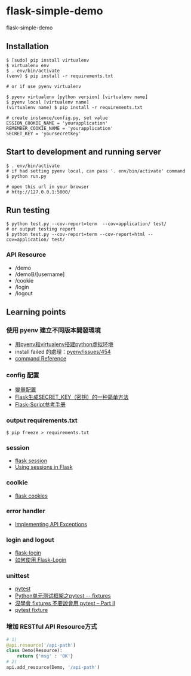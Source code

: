 # flask-simple-demo
flask-simple-demo

## Installation

```
$ [sudo] pip install virtualenv
$ virtualenv env
$ . env/bin/activate
(venv) $ pip install -r requirements.txt

# or if use pyenv virtualenv

$ pyenv virtualenv [python version] [virtualenv name]
$ pyenv local [virtualenv name]
(virtualenv name) $ pip install -r requirements.txt

# create instance/config.py, set value
ESSION_COOKIE_NAME = 'yourapplication'
REMEMBER_COOKIE_NAME = 'yourapplication'
SECRET_KEY = 'yoursecretkey'
```

## Start to development and running server

```
$ . env/bin/activate
# if had setting pyenv local, can pass '. env/bin/activate' command
$ python run.py

# open this url in your browser
# http://127.0.0.1:5000/
```
## Run testing

```
$ python test.py --cov-report=term  --cov=application/ test/
# or output testing report
$ python test.py --cov-report=term --cov-report=html --cov=application/ test/
```

### API Resource

 - /demo
 - /demoB/[username]
 - /cookie
 - /login
 - /logout

## Learning points

### 使用 pyenv 建立不同版本開發環境

 - [用pyenv和virtualenv搭建python虚拟环境](http://www.tiny-coder.com/home-article-51.html)
 - install failed 的處理：[pyenv/issues/454](https://github.com/yyuu/pyenv/issues/454)
 - [command Reference](https://github.com/yyuu/pyenv/blob/master/COMMANDS.md)

### config 配置

 - [變量配置](https://spacewander.github.io/explore-flask-zh/5-configuration.html)
 - [Flask生成SECRET_KEY（密钥）的一种简单方法](http://flask123.sinaapp.com/article/41/)
 - [Flask-Script参考手册](https://github.com/nummy/flask-script-cn)

### output requirements.txt
 ```
 $ pip freeze > requirements.txt
 ```

### session

 - [flask session](http://www.pythondoc.com/flask/quickstart.html#sessions)
 - [Using sessions in Flask](http://code.runnable.com/Uhf58hcCo9RSAACs/using-sessions-in-flask-for-python)

### coolkie

 - [flask cookies](http://www.pythondoc.com/flask/quickstart.html#cookies)

### error handler

 - [Implementing API Exceptions](http://flask.pocoo.org/docs/0.11/patterns/apierrors/)

### login and logout

 - [flask-login](http://www.pythondoc.com/flask-login/index.html)
 - [如何使用 Flask-Login](http://jaychung.tw/2015/02/23/how-to-apply-flask-login/)

### unittest

 - [pytest](http://doc.pytest.org/en/latest/contents.html)
 - [Python单元测试框架之pytest -- fixtures](http://www.cnblogs.com/fnng/p/4769020.html)
 - [沒學會 fixtures 不要說會用 pytest – Part II](http://www.techurtime.com/pytest_fixtures_part2/)
 - [pytest fixture](http://senarukana.github.io/2015/05/29/pytest-fixture/)

### 增加 RESTful API Resource方式

``` python
# 1)
@api.resource('/api-path')
class Demo(Resource):
    return {'msg' : 'OK'}
# 2)
api.add_resource(Demo, '/api-path')

```
